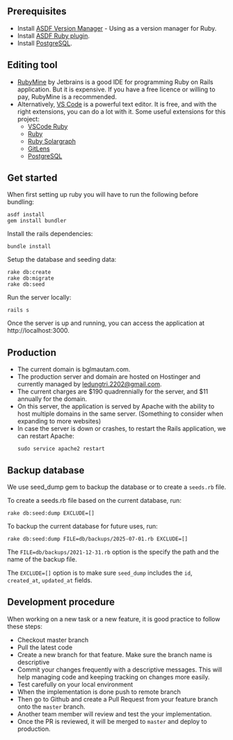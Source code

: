## Prerequisites
* Install [ASDF Version Manager](https://asdf-vm.com) - Using as a version manager for Ruby.
* Install [ASDF Ruby plugin](https://github.com/asdf-vm/asdf-ruby).
* Install [PostgreSQL](https://www.postgresql.org/download/).

## Editing tool
* [RubyMine](https://www.jetbrains.com/ruby/) by Jetbrains is a good IDE for programming Ruby on Rails application. 
But it is expensive.
If you have a free licence or willing to pay, RubyMine is a recommended.
* Alternatively, [VS Code](https://code.visualstudio.com/) is a powerful text editor. 
It is free, and with the right extensions, you can do a lot with it. 
Some useful extensions for this project:
  * [VSCode Ruby](https://marketplace.visualstudio.com/items?itemName=wingrunr21.vscode-ruby)
  * [Ruby](https://marketplace.visualstudio.com/items?itemName=rebornix.Ruby)
  * [Ruby Solargraph](https://marketplace.visualstudio.com/items?itemName=castwide.solargraph)
  * [GitLens](https://marketplace.visualstudio.com/items?itemName=eamodio.gitlens)
  * [PostgreSQL](https://marketplace.visualstudio.com/items?itemName=ckolkman.vscode-postgres)

## Get started
When first setting up ruby you will have to run the following before bundling:
```
asdf install
gem install bundler
```

Install the rails dependencies:
```
bundle install
```

Setup the database and seeding data:
```
rake db:create
rake db:migrate
rake db:seed
```

Run the server locally:
```
rails s
```
Once the server is up and running, you can access the application at http://localhost:3000.

## Production
* The current domain is bglmautam.com.
* The production server and domain are hosted on Hostinger and currently managed by ledungtri.2202@gmail.com.
* The current charges are $190 quadrennially for the server, and $11 annually for the domain.
* On this server, the application is served by Apache with the ability to host multiple domains in the same server. 
(Something to consider when expanding to more websites)
* In case the server is down or crashes, to restart the Rails application, we can restart Apache: 
  ```
  sudo service apache2 restart
  ```

## Backup database
We use seed_dump gem to backup the database or to create a `seeds.rb` file.

To create a seeds.rb file based on the current database, run:
```
rake db:seed:dump EXCLUDE=[]
```
To backup the current database for future uses, run:
```
rake db:seed:dump FILE=db/backups/2025-07-01.rb EXCLUDE=[]
```
The ```FILE=db/backups/2021-12-31.rb``` option is the specify the path and the name of the backup file.

The ```EXCLUDE=[]``` option is to make sure ```seed_dump``` includes the ```id```, ```created_at```, ```updated_at``` fields.

## Development procedure
When working on a new task or a new feature, it is good practice to follow these steps:
* Checkout master branch
* Pull the latest code
* Create a new branch for that feature. Make sure the branch name is descriptive
* Commit your changes frequently with a descriptive messages. 
This will help managing code and keeping tracking on changes more easily.
* Test carefully on your local environment
* When the implementation is done push to remote branch
* Then go to Github and create a Pull Request from your feature branch onto the ```master``` branch.
* Another team member will review and test the your implementation. 
* Once the PR is reviewed, it will be merged to ```master``` and deploy to production.



